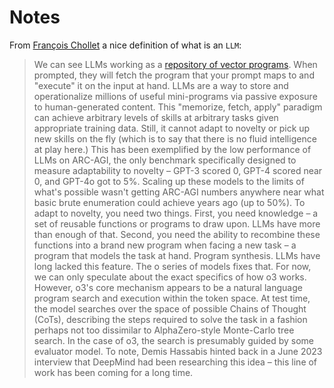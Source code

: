# Notes

From [François Chollet](https://arcprize.org/blog/oai-o3-pub-breakthrough) a nice definition of what is an `LLM`:

> We can see LLMs working as a [repository of vector programs](https://fchollet.substack.com/p/how-i-think-about-llm-prompt-engineering).
When prompted, they will fetch the program that your prompt maps to and "execute" it on the input at hand.
LLMs are a way to store and operationalize millions of useful mini-programs via passive exposure to human-generated content.
This "memorize, fetch, apply" paradigm can achieve arbitrary levels of skills at arbitrary tasks given appropriate training data.
Still, it cannot adapt to novelty or pick up new skills on the fly (which is to say that there is no fluid intelligence at play here.)
This has been exemplified by the low performance of LLMs on ARC-AGI, the only benchmark specifically designed to measure adaptability to novelty
– GPT-3 scored 0, GPT-4 scored near 0, and GPT-4o got to 5%. Scaling up these models to the limits of what's possible wasn't getting ARC-AGI numbers
anywhere near what basic brute enumeration could achieve years ago (up to 50%).
To adapt to novelty, you need two things.
First, you need knowledge – a set of reusable functions or programs to draw upon. LLMs have more than enough of that.
Second, you need the ability to recombine these functions into a brand new program when facing a new task – a program that models the task at hand.
Program synthesis. LLMs have long lacked this feature. The o series of models fixes that.
For now, we can only speculate about the exact specifics of how o3 works. However, o3's core mechanism appears to be a natural language program search and execution within the token space.
At test time, the model searches over the space of possible Chains of Thought (CoTs), describing the steps required to solve the task in a fashion perhaps not too dissimilar
to AlphaZero-style Monte-Carlo tree search. In the case of o3, the search is presumably guided by some evaluator model.
To note, Demis Hassabis hinted back in a June 2023 interview that DeepMind had been researching this idea – this line of work has been coming for a long time.
>
